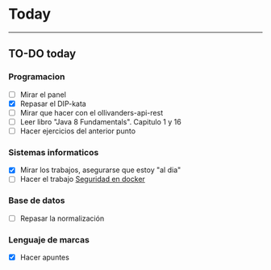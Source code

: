 # Today
---
## TO-DO today
### Programacion
- [ ] Mirar el panel
- [x] Repasar el DIP-kata
- [ ] Mirar que hacer con el ollivanders-api-rest
- [ ] Leer libro "Java 8 Fundamentals". Capitulo 1 y 16
- [ ] Hacer ejercicios del anterior punto
### Sistemas informaticos
- [x] Mirar los trabajos, asegurarse que estoy "al dia"
- [ ] Hacer el trabajo [Seguridad en docker](https://classroom.google.com/c/MzQ1NTIyMzQwMDM3/a/NDkyODM4NTY5Mjg2/details)
### Base de datos
- [ ] Repasar la normalización
### Lenguaje de marcas
- [x] Hacer apuntes
